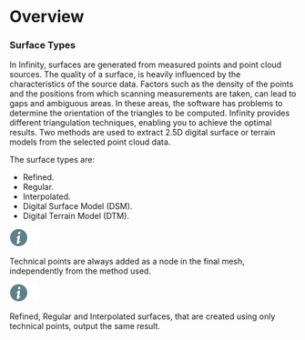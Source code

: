 # Overview

### Surface Types

In Infinity, surfaces are generated from measured points and point cloud sources. The quality of a surface, is heavily influenced by the characteristics of the source data. Factors such as the density of the points and the positions from which scanning measurements are taken, can lead to gaps and ambiguous areas. In these areas, the software has problems to determine the orientation of the triangles to be computed. Infinity provides different triangulation techniques, enabling you to achieve the optimal results. Two methods are used to extract 2.5D digital surface or terrain models from the selected point cloud data.

The surface types are:

- Refined.
- Regular.
- Interpolated.
- Digital Surface Model (DSM).
- Digital Terrain Model (DTM).

![Image](./data/icons/note.gif)

Technical points are always added as a node in the final mesh, independently from the method used.

![Image](./data/icons/note.gif)

Refined, Regular and Interpolated surfaces, that are created using only technical points, output the same result.

